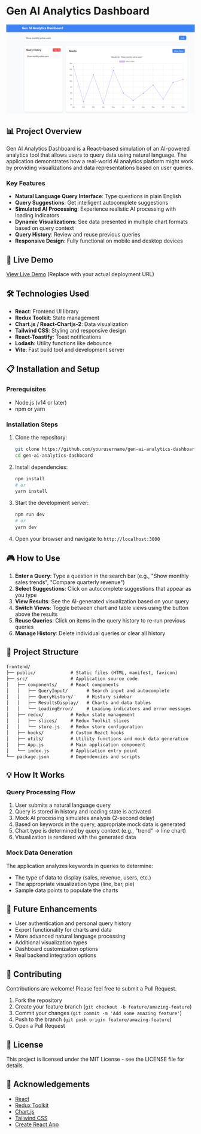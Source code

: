 # Gen AI Analytics Dashboard

![Dashboard Screenshot](./frontend/public/assets/dashboard-screenshot.png)

## 📊 Project Overview

Gen AI Analytics Dashboard is a React-based simulation of an AI-powered analytics tool that allows users to query data using natural language. The application demonstrates how a real-world AI analytics platform might work by providing visualizations and data representations based on user queries.

### Key Features

- **Natural Language Query Interface**: Type questions in plain English
- **Query Suggestions**: Get intelligent autocomplete suggestions
- **Simulated AI Processing**: Experience realistic AI processing with loading indicators
- **Dynamic Visualizations**: See data presented in multiple chart formats based on query context
- **Query History**: Review and reuse previous queries
- **Responsive Design**: Fully functional on mobile and desktop devices

## 🚀 Live Demo

[View Live Demo](https://gen-ai-dashboard.vercel.app) (Replace with your actual deployment URL)

## 🛠️ Technologies Used

- **React**: Frontend UI library
- **Redux Toolkit**: State management
- **Chart.js / React-Chartjs-2**: Data visualization
- **Tailwind CSS**: Styling and responsive design
- **React-Toastify**: Toast notifications
- **Lodash**: Utility functions like debounce
- **Vite**: Fast build tool and development server

## 📋 Installation and Setup

### Prerequisites

- Node.js (v14 or later)
- npm or yarn

### Installation Steps

1. Clone the repository:

   ```bash
   git clone https://github.com/yourusername/gen-ai-analytics-dashboard.git
   cd gen-ai-analytics-dashboard
   ```

2. Install dependencies:

   ```bash
   npm install
   # or
   yarn install
   ```

3. Start the development server:

   ```bash
   npm run dev
   # or
   yarn dev
   ```

4. Open your browser and navigate to `http://localhost:3000`

## 🎮 How to Use

1. **Enter a Query**: Type a question in the search bar (e.g., "Show monthly sales trends", "Compare quarterly revenue")
2. **Select Suggestions**: Click on autocomplete suggestions that appear as you type
3. **View Results**: See the AI-generated visualization based on your query
4. **Switch Views**: Toggle between chart and table views using the button above the results
5. **Reuse Queries**: Click on items in the query history to re-run previous queries
6. **Manage History**: Delete individual queries or clear all history

## 📁 Project Structure

```
frontend/
├── public/             # Static files (HTML, manifest, favicon)
├── src/                # Application source code
│   ├── components/     # React components
│   │   ├── QueryInput/       # Search input and autocomplete
│   │   ├── QueryHistory/     # History sidebar
│   │   ├── ResultsDisplay/   # Charts and data tables
│   │   └── LoadingError/     # Loading indicators and error messages
│   ├── redux/          # Redux state management
│   │   ├── slices/     # Redux Toolkit slices
│   │   └── store.js    # Redux store configuration
│   ├── hooks/          # Custom React hooks
│   ├── utils/          # Utility functions and mock data generation
│   ├── App.js          # Main application component
│   └── index.js        # Application entry point
└── package.json        # Dependencies and scripts
```

## 💡 How It Works

### Query Processing Flow

1. User submits a natural language query
2. Query is stored in history and loading state is activated
3. Mock AI processing simulates analysis (2-second delay)
4. Based on keywords in the query, appropriate mock data is generated
5. Chart type is determined by query context (e.g., "trend" → line chart)
6. Visualization is rendered with the generated data

### Mock Data Generation

The application analyzes keywords in queries to determine:

- The type of data to display (sales, revenue, users, etc.)
- The appropriate visualization type (line, bar, pie)
- Sample data points to populate the charts

## 🔮 Future Enhancements

- User authentication and personal query history
- Export functionality for charts and data
- More advanced natural language processing
- Additional visualization types
- Dashboard customization options
- Real backend integration options

## 🤝 Contributing

Contributions are welcome! Please feel free to submit a Pull Request.

1. Fork the repository
2. Create your feature branch (`git checkout -b feature/amazing-feature`)
3. Commit your changes (`git commit -m 'Add some amazing feature'`)
4. Push to the branch (`git push origin feature/amazing-feature`)
5. Open a Pull Request

## 📄 License

This project is licensed under the MIT License - see the LICENSE file for details.

## 🙏 Acknowledgements

- [React](https://reactjs.org/)
- [Redux Toolkit](https://redux-toolkit.js.org/)
- [Chart.js](https://www.chartjs.org/)
- [Tailwind CSS](https://tailwindcss.com/)
- [Create React App](https://create-react-app.dev/)

